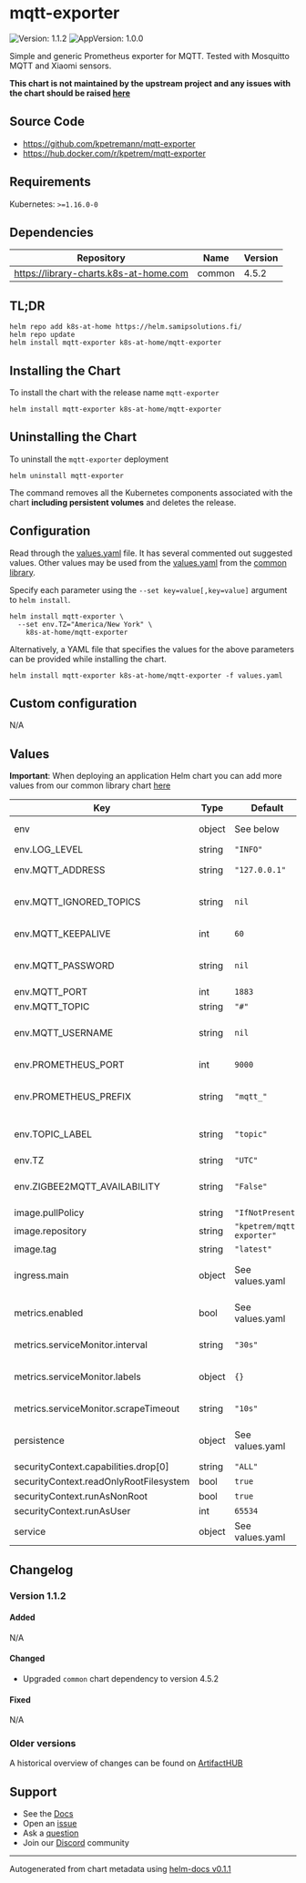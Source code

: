 # mqtt-exporter

![Version: 1.1.2](https://img.shields.io/badge/Version-1.1.2-informational?style=flat-square) ![AppVersion: 1.0.0](https://img.shields.io/badge/AppVersion-1.0.0-informational?style=flat-square)

Simple and generic Prometheus exporter for MQTT. Tested with Mosquitto MQTT and Xiaomi sensors.

**This chart is not maintained by the upstream project and any issues with the chart should be raised [here](https://github.com/samipsolutions/helm-charts/issues/new/choose)**

## Source Code

* <https://github.com/kpetremann/mqtt-exporter>
* <https://hub.docker.com/r/kpetrem/mqtt-exporter>

## Requirements

Kubernetes: `>=1.16.0-0`

## Dependencies

| Repository | Name | Version |
|------------|------|---------|
| https://library-charts.k8s-at-home.com | common | 4.5.2 |

## TL;DR

```console
helm repo add k8s-at-home https://helm.samipsolutions.fi/
helm repo update
helm install mqtt-exporter k8s-at-home/mqtt-exporter
```

## Installing the Chart

To install the chart with the release name `mqtt-exporter`

```console
helm install mqtt-exporter k8s-at-home/mqtt-exporter
```

## Uninstalling the Chart

To uninstall the `mqtt-exporter` deployment

```console
helm uninstall mqtt-exporter
```

The command removes all the Kubernetes components associated with the chart **including persistent volumes** and deletes the release.

## Configuration

Read through the [values.yaml](./values.yaml) file. It has several commented out suggested values.
Other values may be used from the [values.yaml](https://github.com/k8s-at-home/library-charts/tree/main/charts/stable/common/values.yaml) from the [common library](https://github.com/k8s-at-home/library-charts/tree/main/charts/stable/common).

Specify each parameter using the `--set key=value[,key=value]` argument to `helm install`.

```console
helm install mqtt-exporter \
  --set env.TZ="America/New York" \
    k8s-at-home/mqtt-exporter
```

Alternatively, a YAML file that specifies the values for the above parameters can be provided while installing the chart.

```console
helm install mqtt-exporter k8s-at-home/mqtt-exporter -f values.yaml
```

## Custom configuration

N/A

## Values

**Important**: When deploying an application Helm chart you can add more values from our common library chart [here](https://github.com/k8s-at-home/library-charts/tree/main/charts/stable/common)

| Key | Type | Default | Description |
|-----|------|---------|-------------|
| env | object | See below | environment variables. See [image docs](https://developer.us-1.veritone.com/machinebox/overview) for more details. |
| env.LOG_LEVEL | string | `"INFO"` | Logging level |
| env.MQTT_ADDRESS | string | `"127.0.0.1"` | IP or hostname of MQTT broker |
| env.MQTT_IGNORED_TOPICS | string | `nil` | Comma-separated lists of topics to ignore. Accepts wildcards. |
| env.MQTT_KEEPALIVE | int | `60` | Keep alive interval to maintain connection with MQTT broker |
| env.MQTT_PASSWORD | string | `nil` | Password which should be used to authenticate against the MQTT broker |
| env.MQTT_PORT | int | `1883` | TCP port of MQTT broker |
| env.MQTT_TOPIC | string | `"#"` | Topic path to subscribe to |
| env.MQTT_USERNAME | string | `nil` | Username which should be used to authenticate against the MQTT broker |
| env.PROMETHEUS_PORT | int | `9000` | HTTP server PORT to expose Prometheus metrics |
| env.PROMETHEUS_PREFIX | string | `"mqtt_"` | Prefix added to the metric name, example: mqtt_temperature |
| env.TOPIC_LABEL | string | `"topic"` | Define the Prometheus label for the topic, example temperature{topic="device1"} |
| env.TZ | string | `"UTC"` | Set the container timezone |
| env.ZIGBEE2MQTT_AVAILABILITY | string | `"False"` | Normalize sensor name for device availability metric added by Zigbee2MQTT |
| image.pullPolicy | string | `"IfNotPresent"` | image pull policy |
| image.repository | string | `"kpetrem/mqtt-exporter"` | image repository |
| image.tag | string | `"latest"` | image tag |
| ingress.main | object | See values.yaml | Enable and configure ingress settings for the chart under this key. |
| metrics.enabled | bool | See values.yaml | Enable and configure a Prometheus serviceMonitor for the chart under this key. |
| metrics.serviceMonitor.interval | string | `"30s"` | Interval at which Prometheus should scrape metrics |
| metrics.serviceMonitor.labels | object | `{}` | Additional labels for the Kubernetes `ServiceMonitor` object |
| metrics.serviceMonitor.scrapeTimeout | string | `"10s"` | Timeout after which the scrape is ended |
| persistence | object | See values.yaml | Configure persistence settings for the chart under this key. |
| securityContext.capabilities.drop[0] | string | `"ALL"` |  |
| securityContext.readOnlyRootFilesystem | bool | `true` |  |
| securityContext.runAsNonRoot | bool | `true` |  |
| securityContext.runAsUser | int | `65534` |  |
| service | object | See values.yaml | Configures service settings for the chart. |

## Changelog

### Version 1.1.2

#### Added

N/A

#### Changed

* Upgraded `common` chart dependency to version 4.5.2

#### Fixed

N/A

### Older versions

A historical overview of changes can be found on [ArtifactHUB](https://artifacthub.io/packages/helm/k8s-at-home/mqtt-exporter?modal=changelog)

## Support

- See the [Docs](https://docs.k8s-at-home.com/our-helm-charts/getting-started/)
- Open an [issue](https://github.com/samipsolutions/helm-charts/issues/new/choose)
- Ask a [question](https://github.com/k8s-at-home/organization/discussions)
- Join our [Discord](https://discord.gg/sTMX7Vh) community

----------------------------------------------
Autogenerated from chart metadata using [helm-docs v0.1.1](https://github.com/k8s-at-home/helm-docs/releases/v0.1.1)
